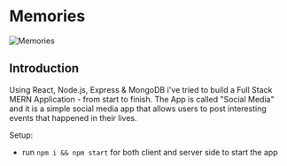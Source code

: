 # Memories

![Memories](https://i.ibb.co/Z8Y0CJv/Screenshot-2020-10-30-at-11-10-04.png)

## Introduction

Using React, Node.js, Express & MongoDB i've tried to build a Full Stack MERN Application - from start to finish. The App is called "Social Media" and it is a simple social media app that allows users to post interesting events that happened in their lives.



Setup:
- run ```npm i && npm start``` for both client and server side to start the app
